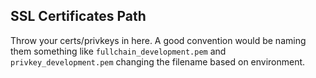 ## SSL Certificates Path

Throw your certs/privkeys in here. A good convention would be naming them something like `fullchain_development.pem` and `privkey_development.pem` changing the filename based on environment.